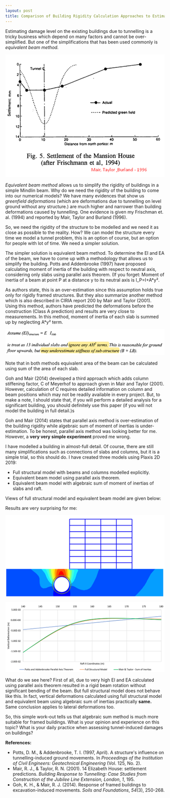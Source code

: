 ```yaml
---
layout: post
title: Comparison of Building Rigidity Calculation Approaches to Estimate Tunnelling-induced Deformations
---
```


Estimating damage level on the existing buildings due to tunnelling is a tricky business which depend on many factors and cannot be over-simplified. But one of the simplifications that has been used commonly is *equivalent beam method.*



![BuildingRigidity-1](../images/BuildingRigidity-1.png)

*Equivalent beam method* allows us to simplify the rigidity of buildings in a simple Mindlin beam. Why do we need the rigidity of the building to come into our numerical models? We have many evidences that show us *greenfield deformations* (which are deformations due to tunnelling on level ground without any structure.) are much higher and narrower than building deformations caused by tunnelling. One evidence is given my Frischman et. al. (1994) and reported by Mair, Taylor and Burland (1996).

So, we need the rigidity of the structure to be modelled and we need it as close as possible to the reality. How? We can model the structure every time we model a tunnel problem, this is an option of course, but an option for people with lot of time. We need a simpler solution.

The simpler solution is equivalent beam method. To determine the EI and EA of the beam, we have to come up with a methodology that allows us to simplify the building. Potts and Addenbrooke (1997) have proposed calculating moment of inertia of the building with respect to neutral axis, considering only slabs using parallel axis theorem. (If you forget: Moment of inertia of a beam at point P at a distance y to its neutral axis is I_P=I+A*y².

As authors state, this is an over-estimation since this assumption holds true only for rigidly framed structures. But they also summarize another method which is also described in CIRIA report 200 by Mair and Taylor (2001). Using this method, authors have predicted the deformations before the construction (Class A prediction) and results are very close to measurements. In this method, moment of inertia of each slab is summed up by neglecting A*y² term.

![image-20210501214235559](../images/BuildingRigidity-2.png)

Note that in both methods equivalent area of the beam can be calculated using sum of the area of each slab.

Goh and Mair (2014) developed a third approach which adds column stiffening factor, C of Meyerhof to approach given in Mair and Taylor (2001). However, calculation of C requires detailed information on column and beam positions which may not be readily available in every project. But, to make a note, I should state that, if you will perform a detailed analysis for a significant building, you should definitely use this paper (if you will not model the building in full detail.)s

Goh and Mair (2014) states that parallel axis method is over-estimation of the building rigidity while algebraic sum of moment of inertias is under-estimation. To be honest, parallel axis method was looking better for me. However, a **very very simple experiment** proved me wrong.

I have modelled a building in almost-full detail. Of course, there are still many simplifications such as connections of slabs and columns, but it is a simple trial, so this should do. I have created three models using Plaxis 2D 2019:

- Full structural model with beams and columns modelled explicitly.
- Equivalent beam model using parallel axis theorem.
- Equivalent beam model with algebraic sum of moment of inertias of slabs and raft.

Views of full structural model and equivalent beam model are given below:

Results are very surprising for me:

![image-20210501214422935](../images/BuildingRigidity-4.png)

![image-20210501214300052](../images/BuildingRigidity-3.png)

What do we see here? First of all, due to very high EI and EA calculated using parallel axis theorem resulted in a rigid beam rotation without significant bending of the beam. But full structural model does not behave like this. In fact, vertical deformations calculated using full structural model and equivalent beam using algebraic sum of inertias practically **same.** Same conclusion applies to lateral deformations too.

So, this simple work-out tells us that algebraic sum method is much more suitable for framed buildings. What is your opinion and experience on this topic? What is your daily practice when assessing tunnel-induced damages on buildings?

**References:**

- Potts, D. M., & Addenbrooke, T. I. (1997, April). A structure's influence on tunnelling-induced ground movements. In *Proceedings of the Institution of Civil Engineers: Geotechnical Engineering* (Vol. 125, No. 2).
- Mair, R. J., & Taylor, R. N. (2001). 14 Elizabeth House: settlement predictions. *Building Response to Tunnelling: Case Studies from Construction of the Jubilee Line Extension, London*, *1*, 195.
- Goh, K. H., & Mair, R. J. (2014). Response of framed buildings to excavation-induced movements. *Soils and Foundations*, *54*(3), 250-268.